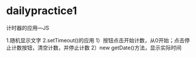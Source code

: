 # dailypractice1
计时器的应用—JS

1.随机显示文字
2.setTimeout()的应用
1）按钮点击开始计数，从0开始；点击停止计数按钮，清空计数，并停止计数
2）new getDate()方法，显示实际时间
